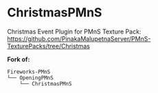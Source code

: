 # ChristmasPMnS

Christmas Event Plugin for PMnS
Texture Pack: https://github.com/PinakaMalupetnaServer/PMnS-TexturePacks/tree/Christmas

**Fork of:**
```
Fireworks-PMnS
└── OpeningPMnS
    └── ChristmasPMnS
```    
